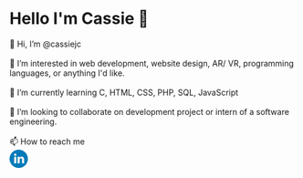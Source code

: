 <!---
cassiejc/cassiejc is a ✨ special ✨ repository because its `README.md` (this file) appears on your GitHub profile.
You can click the Preview link to take a look at your changes.
--->
<h1>Hello I'm Cassie 👋</h1>
<p>
  👋 Hi, I’m @cassiejc
  <br><br>
  👀 I’m interested in web development, website design, AR/ VR, programming languages, or anything I'd like.
  <br><br>
  🌱 I’m currently learning C, HTML, CSS, PHP, SQL, JavaScript
  <br><br>
  💞️ I’m looking to collaborate on development project or intern of a software engineering.
  <br><br>
  📫 How to reach me <br>
  <a href="https://www.linkedin.com/in/cassie-julia-cabrina/">
    <img height="32" align="left" alt="linkedin" src="linkedinicon.png"></a>
</p>

